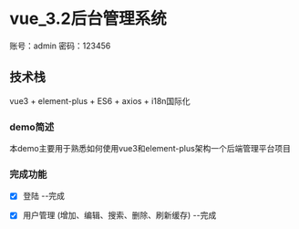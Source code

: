 # vue_3.2后台管理系统
账号：admin 
密码：123456
## 技术栈
vue3 + element-plus + ES6 + axios + i18n国际化

### demo简述
本demo主要用于熟悉如何使用vue3和element-plus架构一个后端管理平台项目

### 完成功能

- [x] 登陆 --完成

- [x] 用户管理 (增加、编辑、搜索、删除、刷新缓存) --完成